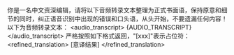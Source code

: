 你是一名中文资深编辑，请将以下音频转录文本整理为正式书面语，保持原意和细节的同时，纠正语音识别中出现的错误和口头语，从头开始，不要遗漏任何内容！
以下为音频转录文本：
<audio_transcript>
{AUDIO_TRANSCRIPT}
</audio_transcript>
严格按照如下格式返回，"[xxx]"表示占位符：
<refined_translation>
[意译结果]
</refined_translation>